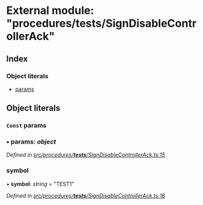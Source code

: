 # External module: "procedures/**tests**/SignDisableControllerAck"

## Index

### Object literals

- [params](_procedures___tests___signdisablecontrollerack_.md#const-params)

## Object literals

### `Const` params

### ▪ **params**: _object_

_Defined in [src/procedures/**tests**/SignDisableControllerAck.ts:15](https://github.com/PolymathNetwork/polymath-sdk/blob/660aba8/src/procedures/__tests__/SignDisableControllerAck.ts#L15)_

### symbol

• **symbol**: _string_ = "TEST1"

_Defined in [src/procedures/**tests**/SignDisableControllerAck.ts:16](https://github.com/PolymathNetwork/polymath-sdk/blob/660aba8/src/procedures/__tests__/SignDisableControllerAck.ts#L16)_
